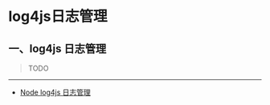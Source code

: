 # log4js日志管理

## 一、log4js 日志管理

> TODO

---

- [Node log4js 日志管理](https://juejin.cn/post/6953160430785151007)
